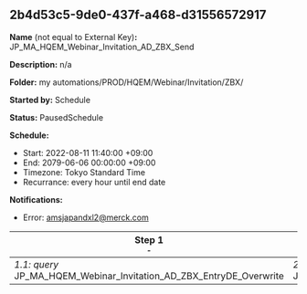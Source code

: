 ## 2b4d53c5-9de0-437f-a468-d31556572917

**Name** (not equal to External Key)**:** JP_MA_HQEM_Webinar_Invitation_AD_ZBX_Send

**Description:** n/a

**Folder:** my automations/PROD/HQEM/Webinar/Invitation/ZBX/

**Started by:** Schedule

**Status:** PausedSchedule

**Schedule:**

* Start: 2022-08-11 11:40:00 +09:00
* End: 2079-06-06 00:00:00 +09:00
* Timezone: Tokyo Standard Time
* Recurrance: every hour until end date

**Notifications:**

* Error: amsjapandxl2@merck.com

| Step 1<br>_<small>-</small>_ | Step 2<br>_<small>-</small>_ | Step 3<br>_<small>-</small>_ |
| --- | --- | --- |
| _1.1: query_<br>JP_MA_HQEM_Webinar_Invitation_AD_ZBX_EntryDE_Overwrite | _2.1: query_<br>JP_MA_HQEM_Webinar_Invitation_AD_ZBX_SendHistory_Update | _3.1: journeyEntry_<br>JP_MA_HQEM_Webinar_Invitation_AD_ZBX_Send |
